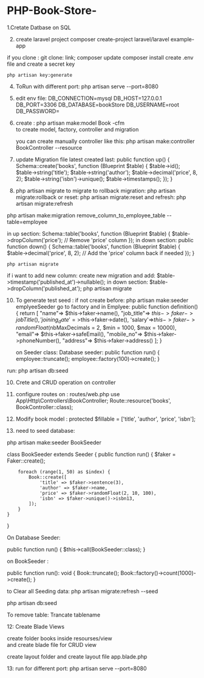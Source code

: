 ﻿# PHP-Book-Store-

1.Cretate Datbase on SQL 

2. create laravel project
composer create-project laravel/laravel example-app

if you clone : git clone: link;
    composer update
    composer install
    create .env file and create a secret key 
    
    php artisan key:generate

4. ToRun with different port:  php artisan serve --port=8080
5. edit env file:
   DB_CONNECTION=mysql
   DB_HOST=127.0.0.1
   DB_PORT=3306
   DB_DATABASE=bookStore
   DB_USERNAME=root
   DB_PASSWORD=

6. create : php artisan make:model Book -cfm  
   to create model, factory, controller and migration

    you can create manually controller like this:
    php artisan make:controller BookController --resource

7. update Migration file latest created last:
   public function up()
   {
   Schema::create('books', function (Blueprint $table) {
   $table->id();
   $table->string('title');
   $table->string('author');
   $table->decimal('price', 8, 2);
   $table->string('isbn')->unique();
   $table->timestamps();
   });
   }

8. php artisan migrate to migrate
      to rollback migration: php artisan migrate:rollback or reset: php artisan migrate:reset
      and refresh: php artisan migrate:refresh
    
php artisan make:migration remove_column_to_employee_table --table=employee

in up section:
Schema::table('books', function (Blueprint $table) {
            $table->dropColumn('price');  // Remove 'price' column
        });
in down section: 
 public function down()
    {
        Schema::table('books', function (Blueprint $table) {
            $table->decimal('price', 8, 2);  // Add the 'price' column back if needed
        });
    }

    php artisan migrate

if i want to add new column: create new migration and add:   $table->timestamp('published_at')->nullable();
in down section:  $table->dropColumn('published_at');
      php artisan migrate


10. To generate test seed :  if not create before: php artisan make:seeder emplyeeSeeder
    go to factory and in Emplyee:
    public function definition()
    {
        return [
           "name"=> $this->faker->name(),
            "job_title"=> $this->faker->jobTitle(),
            'joining_date'=>$this->faker->date(),
            'salary'=>$this->faker->randomFloat($nbMaxDecimals = 2, $min = 1000, $max = 10000),
            "email"=> $this->faker->safeEmail(),
            "mobile_no"=> $this->faker->phoneNumber(),
            "address"=> $this->faker->address()
        ];
    }

    on Seeder class:
    Database seeder:  public function run()
    {    employee::truncate();
         employee::factory(100)->create();
    }
    
  run:   php artisan db:seed


10. Crete and CRUD operation on controller
11. configure routes on : routes/web.php
   use App\Http\Controllers\BookController;
   Route::resource('books', BookController::class);

12. Modify book model :
    protected $fillable = ['title', 'author', 'price', 'isbn'];

13. need to seed database:

php artisan make:seeder BookSeeder

class BookSeeder extends Seeder
{
public function run()
{
$faker = Faker::create();

        foreach (range(1, 50) as $index) {
            Book::create([
                'title' => $faker->sentence(3),
                'author' => $faker->name,
                'price' => $faker->randomFloat(2, 10, 100),
                'isbn' => $faker->unique()->isbn13,
            ]);
        }
    }

}

On Database Seeder:

public function run()
    {
        $this->call(BookSeeder::class);
    }


on BookSeeder : 

public function run(): void
    {
        Book::truncate();
        Book::factory()->count(1000)->create();
    }

to Clear all Seeding data: php artisan migrate:refresh --seed

php artisan db:seed

To remove table: Trancate tablename


12: Create Blade Views

create folder books inside resourses/view  
and create blade file for CRUD view

create layout folder and create layout file app.blade.php


13: run for different port:   php artisan serve --port=8080


